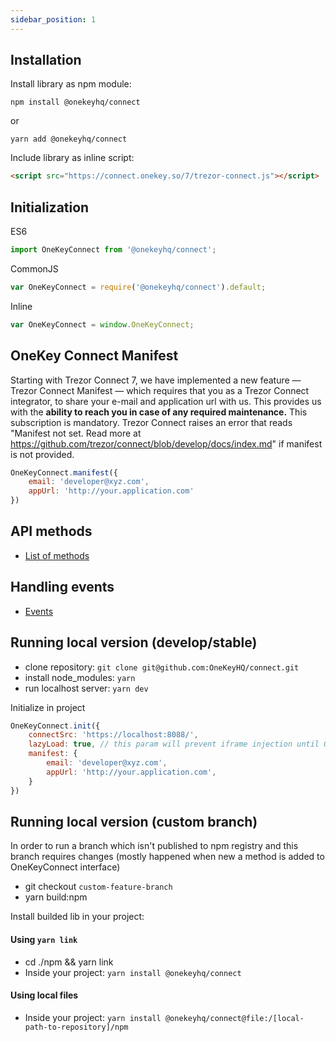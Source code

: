 ```yaml
---
sidebar_position: 1
---
```


## Installation

Install library as npm module:
```shell
npm install @onekeyhq/connect
```
or
```shell
yarn add @onekeyhq/connect
```

Include library as inline script:
```html
<script src="https://connect.onekey.so/7/trezor-connect.js"></script>
```

## Initialization

ES6
```javascript
import OneKeyConnect from '@onekeyhq/connect';
```

CommonJS
```javascript
var OneKeyConnect = require('@onekeyhq/connect').default;
```

Inline
```javascript
var OneKeyConnect = window.OneKeyConnect;
```

## OneKey Connect Manifest
Starting with Trezor Connect 7, we have implemented a new feature — Trezor Connect Manifest — which requires that you as a Trezor Connect integrator, to share your e-mail and application url with us.
This provides us with the **ability to reach you in case of any required maintenance.**
This subscription is mandatory. Trezor Connect raises an error that reads "Manifest not set. Read more at https://github.com/trezor/connect/blob/develop/docs/index.md" if manifest is not provided.
```javascript
OneKeyConnect.manifest({
    email: 'developer@xyz.com',
    appUrl: 'http://your.application.com'
})
```

## API methods

* [List of methods](Methods)

## Handling events

* [Events](Events)

## Running local version (develop/stable)
- clone repository: `git clone git@github.com:OneKeyHQ/connect.git`
- install node_modules: `yarn`
- run localhost server: `yarn dev`

Initialize in project
```javascript
OneKeyConnect.init({
    connectSrc: 'https://localhost:8088/',
    lazyLoad: true, // this param will prevent iframe injection until OneKeyConnect.method will be called
    manifest: {
        email: 'developer@xyz.com',
        appUrl: 'http://your.application.com',
    }
})
```

## Running local version (custom branch)
In order to run a branch which isn't published to npm registry and this branch requires changes (mostly happened when new a method is added to OneKeyConnect interface)
- git checkout `custom-feature-branch`
- yarn build:npm

Install builded lib in your project:
#### Using `yarn link`
* cd ./npm && yarn link
* Inside your project: `yarn install @onekeyhq/connect`
#### Using local files
* Inside your project: `yarn install @onekeyhq/connect@file:/[local-path-to-repository]/npm`


